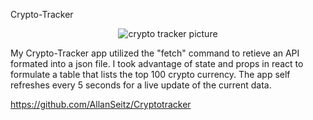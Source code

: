 Crypto-Tracker
<p align="center">
  <img alt="crypto tracker picture" src="https://i.ytimg.com/vi/hxtB01iPK6w/maxresdefault.jpg">
</p>

My Crypto-Tracker app utilized the "fetch" command to retieve an API formated into a json file.
I took advantage of state and props in react to formulate a table that lists the top 100 crypto currency.
The app self refreshes every 5 seconds for a live update of the current data.


https://github.com/AllanSeitz/Cryptotracker
